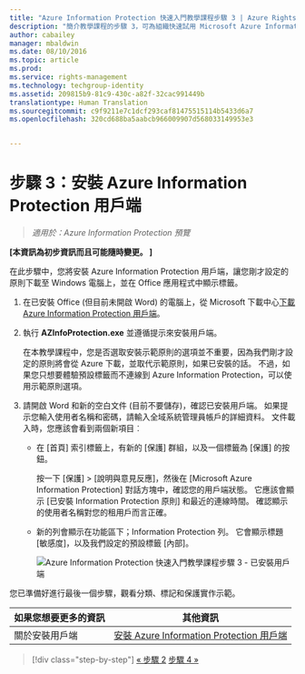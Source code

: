 ```yaml
---
title: "Azure Information Protection 快速入門教學課程步驟 3 | Azure Rights Management"
description: "簡介教學課程的步驟 3，可為組織快速試用 Microsoft Azure Information Protection，只有 4 個步驟，花費時間不超過 15 分鐘。"
author: cabailey
manager: mbaldwin
ms.date: 08/10/2016
ms.topic: article
ms.prod: 
ms.service: rights-management
ms.technology: techgroup-identity
ms.assetid: 209815b9-81c9-430c-a82f-32cac991449b
translationtype: Human Translation
ms.sourcegitcommit: c9f9211e7c1dcf293caf81475515114b5433d6a7
ms.openlocfilehash: 320cd688ba5aabcb966009907d568033149953e3


---
```


# 步驟 3：安裝 Azure Information Protection 用戶端 

>*適用於：Azure Information Protection 預覽*

**[本資訊為初步資訊而且可能隨時變更。 ]**

在此步驟中，您將安裝 Azure Information Protection 用戶端，讓您剛才設定的原則下載至 Windows 電腦上，並在 Office 應用程式中顯示標籤。 

1. 在已安裝 Office (但目前未開啟 Word) 的電腦上，從 Microsoft 下載中心[下載 Azure Information Protection 用戶端](https://www.microsoft.com/en-us/download/details.aspx?id=53018)。 

2. 執行 **AZInfoProtection.exe** 並遵循提示來安裝用戶端。

    在本教學課程中，您是否選取安裝示範原則的選項並不重要，因為我們剛才設定的原則將會從 Azure 下載，並取代示範原則，如果已安裝的話。 不過，如果您只想要體驗預設標籤而不連線到 Azure Information Protection，可以使用示範原則選項。 

3. 請開啟 Word 和新的空白文件 (目前不要儲存)，確認已安裝用戶端。 如果提示您輸入使用者名稱和密碼，請輸入全域系統管理員帳戶的詳細資料。 文件載入時，您應該會看到兩個新項目︰

    - 在 [首頁] 索引標籤上，有新的 [保護] 群組，以及一個標籤為 [保護] 的按鈕。

        按一下 [保護] > [說明與意見反應]，然後在 [Microsoft Azure Information Protection] 對話方塊中，確認您的用戶端狀態。 它應該會顯示 [已安裝 Information Protection 原則] 和最近的連線時間。 確認顯示的使用者名稱對您的租用戶而言正確。

    - 新的列會顯示在功能區下；Information Protection 列。 它會顯示標題 [敏感度]，以及我們設定的預設標籤 [內部]。 
    
        ![Azure Information Protection 快速入門教學課程步驟 3 - 已安裝用戶端](../media/word2013-callouts2.png)

您已準備好進行最後一個步驟，觀看分類、標記和保護實作示範。

|如果您想要更多的資訊|其他資訊|
|--------------------------------|--------------------------|
|關於安裝用戶端|[安裝 Azure Information Protection 用戶端](info-protect-client.md)|


>[!div class="step-by-step"]
[&#171; 步驟 2](infoprotect-tutorial-step2.md)
[步驟 4 &#187;](infoprotect-tutorial-step4.md)


<!--HONumber=Aug16_HO4-->


